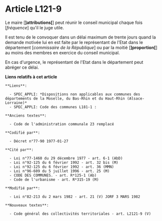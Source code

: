 # Article L121-9

Le maire [**]attributions[**] peut réunir le conseil municipal chaque fois [*fréquence*] qu'il le juge utile.

Il est tenu de le convoquer dans un délai maximum de trente jours quand la demande motivée lui en est faite par le
représentant de l'Etat dans le département [*commissaire de la République*] ou par la moitié [**]proportion[**] au moins des
membres en exercice du conseil municipal.

En cas d'urgence, le représentant de l'Etat dans le département peut abréger ce délai.

**Liens relatifs à cet article**

	**Liens**:

	  - SPEC_APPLI: *Dispositions non applicables aux communes des départements de la Moselle, du Bas-Rhin et du Haut-Rhin (Alsace-Lorraine)*
	  - SPEC_APPLI: Code des communes L181-1 :

	**Anciens textes**:

	  - Code de l'administration communale 23 remplacé

	**Codifié par**:

	  - Décret n°77-90 1977-01-27

	**Cité par**:

	  - Loi n°77-1460 du 29 décembre 1977 - art. 6-1 (AbD)
	  - Loi n°92-125 du 6 février 1992 - art. 32 bis (M)
	  - Loi n°92-125 du 6 février 1992 - art. 36 (MMN)
	  - Loi n°96-609 du 5 juillet 1996 - art. 25 (M)
	  - CODE DES COMMUNES. - art. R*125-1 (Ab)
	  - Code de l'urbanisme - art. R*315-19 (M)

	**Modifié par**:

	  - Loi n°82-213 du 2 mars 1982 - art. 21 (V) JORF 3 MARS 1982

	**Nouveaux textes**:

	  - Code général des collectivités territoriales - art. L2121-9 (V)

